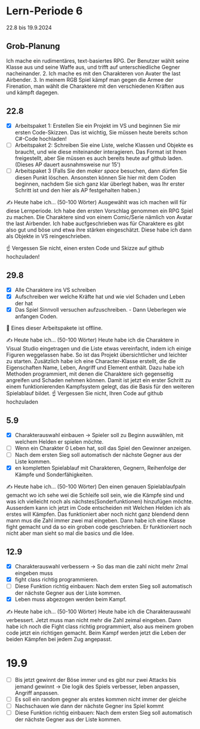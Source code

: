 # Lern-Periode 6

22.8 bis 19.9.2024

## Grob-Planung
Ich mache ein rudimentäres, text-basiertes RPG. Der Benutzer wählt seine Klasse aus und seine Waffe aus, und trifft auf unterschiedliche Gegner nacheinander.
2. Ich mache es mit den Charakteren von Avater the last Airbender.
3. In meinem RGB Spiel kämpf man gegen die Armee der Firenation, man wählt die Charaktere mit den verschiedenen Kräften aus und kämpft dagegen.

## 22.8

- [x] Arbeitspaket 1: Erstellen Sie ein Projekt im VS und beginnen Sie mir ersten Code-Skizzen. Das ist wichtig, Sie müssen heute bereits schon C#-Code hochladen!
- [ ] Arbeitspaket 2: Schreiben Sie eine Liste, welche Klassen und Objekte es braucht, und wie diese miteinander interagieren. Das Format ist Ihnen freigestellt, aber Sie müssen es auch bereits heute auf github laden. (Dieses AP dauert ausnahmsweise nur 15')
- [ ] Arbeitspaket 3 (Falls Sie den *maker space* besuchen, dann dürfen Sie diesen Punkt löschen. Ansonsten können Sie hier mit dem Coden beginnen, nachdem Sie sich ganz klar überlegt haben, was Ihr erster Schritt ist und den hier als AP festgehalten haben.)

✍️ Heute habe ich... (50-100 Wörter)
Ausgewählt was ich machen will für diese Lernperiode. Ich habe den ersten Vorschlag genommen ein RPG Spiel zu machen. Die Charaktere sind von einem Comic/Serie nämlich von Avatar the last Airbender. Ich habe aucfgeschrieben was für Charaktere es gibt also gut und böse und etwa ihre stärken eingeschätzt. Diese habe ich dann als Objekte in VS reingeschrieben.


☝️ Vergessen Sie nicht, einen ersten Code und Skizze auf github hochzuladen!

## 29.8

- [x] Alle Charaktere ins VS schreiben
- [x] Aufschreiben wer welche Kräfte hat und wie viel Schaden und Leben der hat
- [x] Das Spiel Sinnvoll versuchen aufzuschreiben. - Dann Ueberlegen wie anfangen Coden.

📵 Eines dieser Arbeitspakete ist offline.

✍️ Heute habe ich... (50-100 Wörter)
Heute habe ich die Charaktere in Visual Studio eingetragen und die Liste etwas vereinfacht, indem ich einige Figuren weggelassen habe. So ist das Projekt übersichtlicher und leichter zu starten. Zusätzlich habe ich eine Character-Klasse erstellt, die die Eigenschaften Name, Leben, Angriff und Element enthält. Dazu habe ich Methoden programmiert, mit denen die Charaktere sich gegenseitig angreifen und Schaden nehmen können. Damit ist jetzt ein erster Schritt zu einem funktionierenden Kampfsystem gelegt, das die Basis für den weiteren Spielablauf bildet.
☝️ Vergessen Sie nicht, Ihren Code auf github hochzuladen
## 5.9
- [x] Charakterauswahl einbauen → Spieler soll zu Beginn auswählen, mit welchem Helden er spielen möchte.
- [ ] Wenn ein Charakter 0 Leben hat, soll das Spiel den Gewinner anzeigen.
- [ ] Nach dem ersten Sieg soll automatisch der nächste Gegner aus der Liste kommen.
- [x] en kompletten Spielablauf mit Charakteren, Gegnern, Reihenfolge der Kämpfe und Sonderfähigkeiten.

✍️ Heute habe ich... (50-100 Wörter)
Den einen genauen Spielablaufpaln gemacht wo ich sehe wei die Schleife soll sein, wie die Kämpfe sind und was ich vielleicht noch als nächstes(Sonderfunktionen) hinzufügen möchte. Ausserdem kann ich jetzt im Code entscheiden mit Welchen Helden ich als erstes will Kämpfen. Das funktioniert aber noch nicht ganz blendend denn mann mus die Zahl immer zwei mal eingeben. Dann habe ich eine Klasse fight gemacht und da so ein groben code geschrieben. Er funktioniert noch nicht aber man sieht so mal die basics und die Idee.

## 12.9

- [x] Charakterauswahl verbessern → So das man die zahl nicht mehr 2mal eingeben muss
- [x] fight class richtig programmieren.
- [ ] Diese Funktion richtig einbauen: Nach dem ersten Sieg soll automatisch der nächste Gegner aus der Liste kommen.
- [x] Leben muss abgezogen werden beim Kampf.

✍️ Heute habe ich... (50-100 Wörter)
Heute habe ich die Charakterauswahl verbessert. Jetzt muss man nicht mehr die Zahl zeimal eingeben. Dann habe ich noch die Fight class richtig programmiert, also aus meinem groben code jetzt ein richtigen gemacht. Beim Kampf werden jetzt die Leben der beiden Kämpfen bei jedem Zug angepasst.

# 19.9
- [ ] Bis jetzt gewinnt der Böse immer und es gibt nur zwei Attacks bis jemand gewinnt -> Die logik des Spiels verbesser, leben anpassen, Angriff anpassen.
- [ ] Es soll ein random gegner als erstes kommen nicht immer der gleiche
- [ ] Nachschauen wie dann der nächste Gegner ins Spiel kommt
- [ ] Diese Funktion richtig einbauen: Nach dem ersten Sieg soll automatisch der nächste Gegner aus der Liste kommen.
